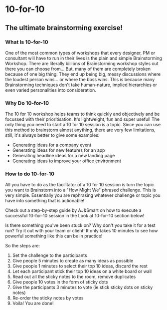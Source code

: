 # 10-for-10
## The ultimate brainstorming exercise!

### What Is 10-for-10

One of the most common types of workshops that every designer, PM or consultant will have to run in their lives is the plain and simple Brainstorming Workshop. There are literally billions of Brainstorming workshop styles out there you can choose from… But, many of them are completely broken because of one big thing: They end up being big, messy discussions where the loudest person wins... or where the boss wins. This is because many Brainstorming techniques don't take human-nature, implied hierarchies or even varied personalities into consideration.

### Why Do 10-for-10

The 10 for 10 workshop helps teams to think quickly and objectively and be focussed with their prioritisation. It's lightweight, fun and super useful! The only thing you need to start a 10 for 10 session is a topic. Since you can use this method to brainstorm almost anything, there are very few limitations, still, it's always better to give some examples:

* Generating ideas for a company event
* Generating ideas for new features for an app
* Generating headline ideas for a new landing page
* Generating ideas to improve your office environment

### How to do 10-for-10

All you have to do as the facilitator of a 10 for 10 session is turn the topic you want to Brainstorm into a "How Might We" phrased challenge. This is very simple. Essentially you are rephrasing whatever challenge or topic you have into something that is actionable!

Check out a step-by-step guide by AJ&Smart on how to execute a successful 10-for-10 session in the Look at 10-for-10 section below!

Is there something you've been stuck on? Why don't you take it for a test run? Try it out with your team or client! It only takes 10 minutes to see how powerful something like this can be in practice!

So the steps are:

1. Set the challenge to the participants
2. Give people 5 minutes to create as many ideas as possible
3. Give people 1 minutes to select their top 10 ideas, discard the rest
4. Let each participant stick their top 10 ideas on a white board or wall
5. Read out all the sticky notes to the room, remove duplicates
6. Give people 10 votes in the form of sticky dots
7. Give the participants 3 minutes to vote (ie stick sticky dots on sticky notes)
8. Re-order the sticky notes by votes
9. Voila! You are done!
